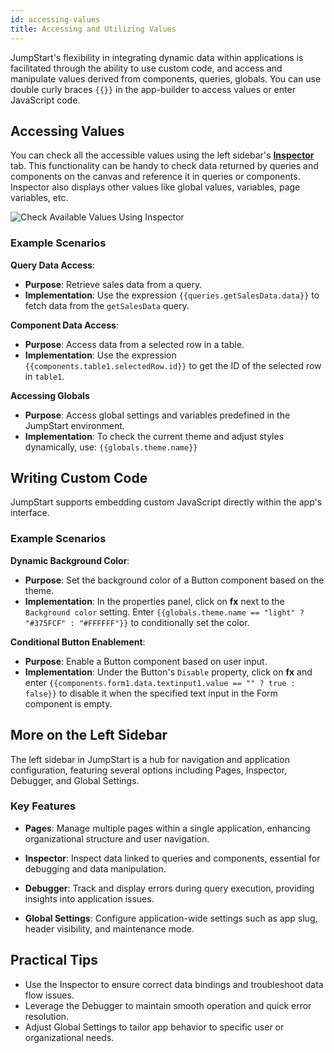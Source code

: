 ```yaml
---
id: accessing-values
title: Accessing and Utilizing Values
---
```


JumpStart's flexibility in integrating dynamic data within applications is facilitated through the ability to use custom code, and access and manipulate values derived from components, queries, globals. You can use double curly braces `{{}}` in the app-builder to access values or enter JavaScript code.

## Accessing Values

You can check all the accessible values using the left sidebar's **[Inspector](/docs/how-to/use-inspector/)** tab. This functionality can be handy to check data returned by queries and components on the canvas and reference it in queries or components. Inspector also displays other values like global values, variables, page variables, etc. 

![Check Available Values Using Inspector](/img/jumpstart-concepts/writing-custom-code/inspector.png)

### Example Scenarios

**Query Data Access**:
- **Purpose**: Retrieve sales data from a query.
- **Implementation**: Use the expression `{{queries.getSalesData.data}}` to fetch data from the `getSalesData` query.

**Component Data Access**:
- **Purpose**: Access data from a selected row in a table.
- **Implementation**: Use the expression `{{components.table1.selectedRow.id}}` to get the ID of the selected row in `table1`.

**Accessing Globals**
- **Purpose**: Access global settings and variables predefined in the JumpStart environment.
- **Implementation**: To check the current theme and adjust styles dynamically, use:
`{{globals.theme.name}}`

## Writing Custom Code

JumpStart supports embedding custom JavaScript directly within the app's interface.

### Example Scenarios

**Dynamic Background Color**:
   - **Purpose**: Set the background color of a Button component based on the theme.
   - **Implementation**: In the properties panel, click on **fx** next to the `Background color` setting. Enter `{{globals.theme.name == "light" ? "#375FCF" : "#FFFFFF"}}` to conditionally set the color.

**Conditional Button Enablement**:
   - **Purpose**: Enable a Button component based on user input.
   - **Implementation**: Under the Button's `Disable` property, click on **fx** and enter `{{components.form1.data.textinput1.value == "" ? true : false}}` to disable it when the specified text input in the Form component is empty.

## More on the Left Sidebar

The left sidebar in JumpStart is a hub for navigation and application configuration, featuring several options including Pages, Inspector, Debugger, and Global Settings.

### Key Features

- **Pages**: Manage multiple pages within a single application, enhancing organizational structure and user navigation.
  
- **Inspector**: Inspect data linked to queries and components, essential for debugging and data manipulation.

- **Debugger**: Track and display errors during query execution, providing insights into application issues.

- **Global Settings**: Configure application-wide settings such as app slug, header visibility, and maintenance mode.

## Practical Tips

- Use the Inspector to ensure correct data bindings and troubleshoot data flow issues.
- Leverage the Debugger to maintain smooth operation and quick error resolution.
- Adjust Global Settings to tailor app behavior to specific user or organizational needs.

